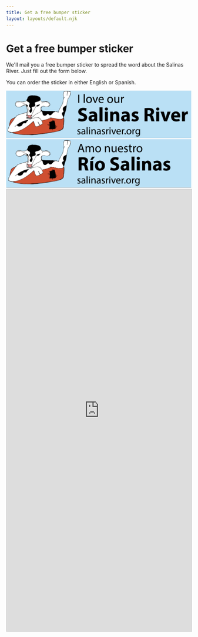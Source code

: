 ```yaml
---
title: Get a free bumper sticker
layout: layouts/default.njk
---
```


# Get a free bumper sticker

We'll mail you a free bumper sticker to spread the word about the Salinas River. Just fill out the form below.

You can order the sticker in either English or Spanish.

<div class="bumper-compare">
  <div>
    <img src="/assets/images/bumper-sticker-en.png" alt="I love our salinas river"/>
  </div>
  <div>
    <img src="/assets/images/bumper-sticker-es.png" alt="Amo nuestro rio salinas"/>
  </div>
</div>

<iframe class="airtable-embed" src="https://airtable.com/embed/shrIm8fAZADISd9Ih?backgroundColor=green" frameborder="0" onmousewheel="" width="100%" height="1200" style="background: transparent; border: 1px solid #ccc;"></iframe>
